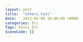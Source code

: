 ```yaml
---
layout: post
title:  "others_test"
date:   2022-05-08 16:00:00 +0000
categories: Etc
Tags: Story Etc
SceneCode: []
---
```

